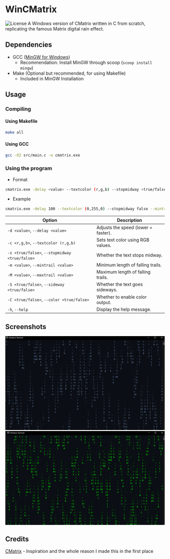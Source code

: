 # WinCMatrix
![License](https://img.shields.io/badge/license-MIT-blue.svg)
A Windows version of CMatrix written in C from scratch, replicating the famous Matrix digital rain effect.
## Dependencies
- GCC ([MinGW for Windows](https://sourceforge.net/projects/mingw/))
  - Recommendation: Install MinGW through scoop (``scoop install mingw``)
- Make (Optional but recommended, for using Makefile)
  - Included in MinGW Installation
## Usage
### Compiling
#### Using Makefile
```bash
make all
```
#### Using GCC
```bash
gcc -O2 src/main.c -o cmatrix.exe
```
### Using the program
- Format
```bash
cmatrix.exe -delay <value> --textcolor (r,g,b) --stopmidway <true/false> --mintrail <value> --maxtrail <value> --sideway <true/false>
```
- Example
```bash
cmatrix.exe -delay 100 --textcolor (0,255,0) --stopmidway false --mintrail 3 --maxtrail 8 --sideway false
```
| Option| Description|
|-|-|
| `-d <value>`, `--delay <value>`   | Adjusts the speed (lower = faster).     |
| `-c <r,g,b>`, `--textcolor (r,g,b)` | Sets text color using RGB values.     |
| `-s <true/false>`, `--stopmidway <true/false>` | Whether the text stops midway.      |
| `-m <value>`, `--mintrail <value>` | Minimum length of falling trails.      |
| `-M <value>`, `--maxtrail <value>` | Maximum length of falling trails.      |
| `-S <true/false>`, `--sideway <true/false>` | Whether the text goes sideways.     |
| `-C <true/false>`, `--color <true/false>` | Whether to enable color output.      |
| `-h`, `--help`            | Display the help message.               |
## Screenshots
![Image 1](./images/Img1.png)
![Image 2](./images/Img2.png)
## Credits
[CMatrix](https://github.com/abishekvashok/cmatrix) - Inspiration and the whole reason I made this in the first place
